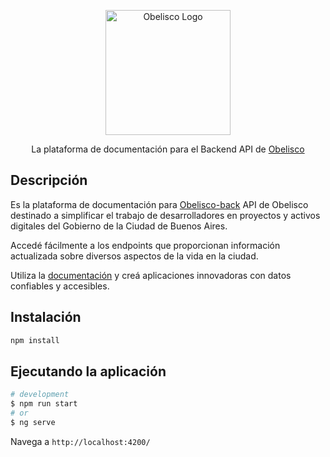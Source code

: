 <p align="center">
  <a href="https://obelisco-back.web.app/" target="blank"><img src="https://gcba.github.io/img/header/Obelisco-logo.svg" width="200" alt="Obelisco Logo" /></a>
</p>

<p align="center">La plataforma de documentación para el Backend API de
<a href="https://obelisco-back.web.app/">Obelisco</a>
</p>

## Descripción

Es la plataforma de documentación para [Obelisco-back](https://obelisco-back.web.app/) API de Obelisco destinado a simplificar el trabajo de desarrolladores en proyectos y activos digitales del Gobierno de la Ciudad de Buenos Aires.

Accedé fácilmente a los endpoints que proporcionan información actualizada sobre diversos aspectos de la vida en la ciudad.

Utiliza la [documentación](https://obelisco-back.web.app/) y creá aplicaciones innovadoras con datos confiables y accesibles.

## Instalación

```bash
npm install
```

## Ejecutando la aplicación

```bash
# development
$ npm run start
# or
$ ng serve
```

Navega a `http://localhost:4200/`
